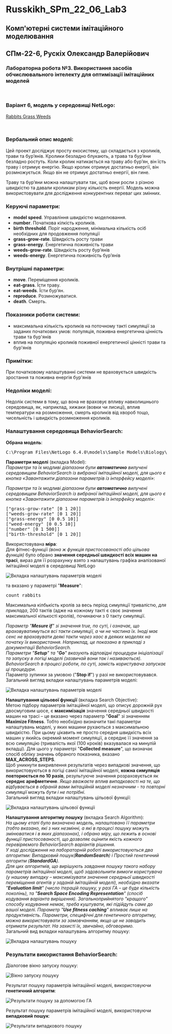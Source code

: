 # Russkikh_SPm_22_06_Lab3
## Комп'ютерні системи імітаційного моделювання
## СПм-22-6, **Рускix Олександр Валерійович**
### Лабораторна робота №**3**. Використання засобів обчислювального iнтелекту для оптимізації імітаційних моделей

<br>

### Варіант 6, модель у середовищі NetLogo:
[Rabbits Grass Weeds](http://www.netlogoweb.org/launch#http://www.netlogoweb.org/assets/modelslib/Sample%20Models/Biology/Rabbits%20Grass%20Weeds.nlogo)

<br>

### Вербальний опис моделі:
Цей проект досліджує просту екосистему, що складається з кроликів, трави та бур’янів. Кролики безладно блукають, а трава та бур’яни безладно ростуть. Коли кролик натикається на траву або бур’ян, він їсть траву і отримує енергію. Якщо кролик отримує достатньо енергії, він розмножується. Якщо він не отримує достатньо енергії, він гине.

Траву та бур’яни можна налаштувати так, щоб вони росли з різною швидкістю та давали кроликам різну кількість енергії. Модель можна використовувати для дослідження конкурентних переваг цих змінних.

### Керуючі параметри:
- **model speed**. Управління швидкістю моделювання.
- **number**. Початкова кілкість кроликів.
- **birth threshold**. Поріг народження, мінімальна кількість осіб необхідних для продовження популяції
- **grass-grow-rate**. Швидкість росту трави
-  **grass-energy**. Енергетична поживність трави
-  **weeds-grow-rate**. Швидкість росту бур’янів
-  **weeds-energy**.  Енергетична поживність бур’янів

### Внутрішні параметри:
- **move**. Переміщення кроликів.
- **eat-grass**. Їсти траву.
- **eat-weeds**. Їсти бур’ян.
- **reproduce**. Розмножуватися.
- **death**. Смерть.

### Показники роботи системи:
- максимальна кількість кроликів на поточному такті симуляції за заданих початкових умов: популяція, поживна енергетична цінність трави та бур'янів
- вплив на популяцію кроликів поживної енергетичної цінністі трави та бур'янів

### Примітки:
При початковому налаштуванні системи не враховується швидкість зростання та поживна енергія бур'янів

### Недоліки моделі:
Недолік системи в тому, що вона не враховує впливу навколишнього середовища, як, наприклад, хижаки (вовки чи лисиці), вплив температури на розмноження, смерть кроликів від хвороб тощо, чисельність і швидкість розмноження кроликів.

### Налаштування середовища BehaviorSearch:
**Обрана модель**:
<pre>
C:\Program Files\NetLogo 6.4.0\models\Sample Models\Biology\Rabbits Grass Weeds.nlogo
</pre>

**Параметри моделі** (вкладка Model):  
*Параметри та їх модливі діапазони були **автоматично** вилучені середовищем BehaviorSearch із вибраної імітаційної моделі, для цього є кнопка «Завантажити діапазони параметрів із інтерфейсу моделі»*:

*Параметри та їх модливі діапазони були **автоматично** вилучені середовищем BehaviorSearch із вибраної імітаційної моделі, для цього є кнопка «Завантажити діапазони параметрів із інтерфейсу моделі»*:
<pre>
["grass-grow-rate" [0 1 20]]
["weeds-grow-rate" [0 1 20]]
["grass-energy" [0 0.5 10]]
["weed-energy" [0 0.5 10]]
["number" [0 1 500]]
["birth-threshold" [0 1 20]]
</pre>

Використовувана **міра**:  
Для фітнес-функції *(вона ж функція пристосованості або цільова функція)* було обрано **значення середньої швидкості всіх машин на трасі**, вираз для її розрахунку взято з налаштувань графіка аналізованої імітаційної моделі в середовищі NetLogo  

![Вкладка налаштувань параметрів моделі](measure.png)

та вказано у параметрі "**Measure**":
<pre>
count rabbits
</pre>
Максимальна кілбькість кролів за весь період симуляції тривалістю, *для приклада*, 200 тактів (адже на кожному такті є своє значення максимальної кількості кролів), починаючи з 0 такту симуляції.  

*Параметр "**Mesure if**" зі значення true, по суті, і означає, що враховуватимуться всі такти симуляції, а чи не частина їх. Іноді має сенс не враховувати деякі такти через хаос в деяких моделях на початку їх використання. Наприклад, це показано в прикладі з документації BehaviorSearch.  
Параметри "**Setup**" та "**Go**" вказують відповідні процедури ініціалізації та запуску в логіці моделі (зазвичай вони так і називаються). BehaviorSearch в процесі роботи, по суті, замість користувача запускає ці процедури.*  
Параметр зупинки за умовою ("**Stop if**") у разі не використовувався.  
Загальний вигляд вкладки налаштувань параметрів моделі:  

![Вкладка налаштувань параметрів моделі](parameters.png)

**Налаштування цільової функції** (вкладка Search Objective):  
Метою підбору параметрів імітаційної моделі, що описує дорожній рух двосмуговим шосе, є **максимізація** значення середньої швидкості машин на трасі – це вказано через параметр "**Goal**" зі значенням **Maximize Fitness**. Тобто необхідно визначити такі параметри налаштувань моделі, у яких машини рухаються з максимальною швидкістю. При цьому цікавить не просто середня швидкість всіх машин у якийсь окремий момент симуляції, а середнє її значення за всю симуляцію (тривалість якої (100 кроків) вказувалася на минулій вкладці). Для цього у параметрі "**Collected measure**", що визначає спосіб обліку значень обраного показника, вказано **MAX_ACROSS_STEPS**.  
Щоб уникнути викривлення результатів через випадкові значення, що використовуються в логіці самої імітаційної моделі, **кожна симуляція повторюється по 10 разів**, результуюче значення розраховується як **середнє арифметичне**. *Якщо вважаєте вплив випадковості на те, що відбувається в обраній вами імітаційній моделі незначним - то повторні симуляції можуть бути і не потрібні.*  
Загальний вигляд вкладки налаштувань цільової функції:  

![Вкладка налаштувань цільової функції](objective.png)

**Налаштування алгоритму пошуку** (вкладка Search Algorithm):  
*На цьому етапі було визначено модель, налаштовано її параметри (тобто вказано, які з них незмінні, а які в процесі пошуку можуть змінюватися і в яких діапазонах), і обрано міру, що лежить в основі функції пристосованості, що дозволяє оцінити якість кожного перевіряємого BehaviorSearch варіантів рішення.  
У ході дослідження на лабораторній роботі використовуються два алгоритми: Випадковий пошук(**RandomSearch**) і Простий генетичний алгоритм (**StandardGA**).  
Для цих алгоритмів, що вирішують завдання пошуку такого набору параметрів імітаційної моделі, щоб задовольнити вимоги користувача (у нашому випадку – максимізувати значення середньої швидкості переміщення агентів у заданій імітаційній моделі), необхідно вказати "**Evaluation limit**" (число ітерацій пошуку, у разі ГА – це буде кількість поколінь), та "**Search Space Encoding Representation**" (спосіб кодування варіанта вирішення). Загальноприйнятого "кращого" способу кодування немає, треба куштувати, які підійдуть саме до вашої моделі.
Параметр "**Use fitness caching**" впливає лише на продуктивність.
Параметри, специфічні для генетичного алгоритму, можна використовувати за замовчанням, якщо це не завадить отримати результат. На захисті їх, звичайно, обговоримо.*  
Загальний вид вкладки налаштувань алгоритму пошуку:  

![Вкладка налаштувань пошуку](search.png)

### Результати використання BehaviorSearch:
Діалогове вікно запуску пошуку:  

![Вікно запуску пошуку](dialog.png)

Результат пошуку параметрів імітаційної моделі, використовуючи **генетичний алгоритм**:  

![Результати пошуку за допомогою ГА](result-GA.png)

Результат пошуку параметрів імітаційної моделі, використовуючи **випадковий пошук**:  

![Результати випадкового пошуку](result-RS.png)
